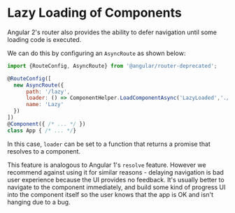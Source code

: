 # Lazy Loading of Components #

Angular 2's router also provides the ability to defer navigation until some
loading code is executed.

We can do this by configuring an `AsyncRoute` as shown below:

```javascript
import {RouteConfig, AsyncRoute} from '@angular/router-deprecated';

@RouteConfig([
  new AsyncRoute({
      path: '/lazy',
      loader: () => ComponentHelper.LoadComponentAsync('LazyLoaded','./components/lazy-loaded/lazy-loaded'),
      name: 'Lazy'
  })
])
@Component({ /* ... */ })
class App { /* ... */}
```

In this case, `loader` can be set to a function that returns a promise that
resolves to a component.

This feature is analogous to Angular 1's `resolve` feature. However we recommend
against using it for similar reasons - delaying navigation is bad user experience
because the UI provides no feedback. It's usually better to navigate to the component
immediately, and build some kind of progress UI into the component itself so
the user knows that the app is OK and isn't hanging due to a bug.
